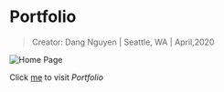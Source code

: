 # Portfolio
> Creator: Dang Nguyen
>  |  Seattle, WA
>  |  April,2020

![Home Page](portfolio-readme.png)

Click [me](https://nsdang.com/) to visit _Portfolio_

